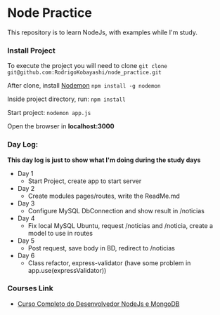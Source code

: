 # Node Practice
This repository is to learn NodeJs, with examples while I'm study.

### Install Project
To execute the project you will need to clone
`git clone git@github.com:RodrigoKobayashi/node_practice.git`

After clone, install [Nodemon](https://nodemon.io/)
`npm install -g nodemon`

Inside project directory, run:
`npm install`

Start project:
`nodemon app.js`

Open the browser in **localhost:3000**

### Day Log:
**This day log is just to show what I'm doing during the study days**
* Day 1
    * Start Project, create app to start server
* Day 2 
    * Create modules pages/routes, write the ReadMe.md
* Day 3
    * Configure MySQL DbConnection and show result in /noticias
* Day 4
    * Fix local MySQL Ubuntu, request /noticias and /noticia, create a model to use in routes
* Day 5
    * Post request, save body in BD, redirect to /noticias
* Day 6
    * Class refactor, express-validator (have some problem in app.use(expressValidator))

### Courses Link
* [Curso Completo do Desenvolvedor NodeJs e MongoDB](https://www.udemy.com/course/curso-completo-do-desenvolvedor-nodejs/learn/lecture/5652568#content)